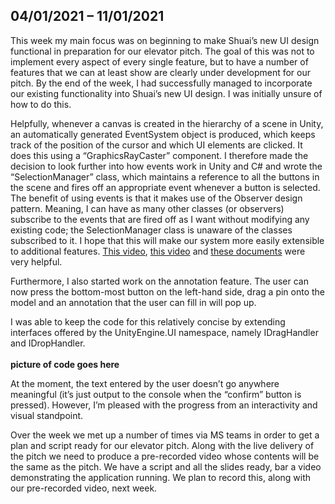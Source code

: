## 04/01/2021 – 11/01/2021

This week my main focus was on beginning to make Shuai’s new UI design functional in preparation for our elevator pitch. The goal of this was not to implement every aspect of every single feature, but to have a number of features that we can at least show are clearly under development for our pitch. By the end of the week, I had successfully managed to incorporate our existing functionality into Shuai’s new UI design. I was initially unsure of how to do this.  

Helpfully, whenever a canvas is created in the hierarchy of a scene in Unity, an automatically generated EventSystem object is produced, which keeps track of the position of the cursor and which UI elements are clicked. It does this using a “GraphicsRayCaster” component. I therefore made the decision to look further into how events work in Unity and C# and wrote the “SelectionManager” class, which maintains a reference to all the buttons in the scene and fires off an appropriate event whenever a button is selected. The benefit of using events is that it makes use of the Observer design pattern. Meaning, I can have as many other classes (or observers) subscribe to the events that are fired off as I want without modifying any existing code; the SelectionManager class is unaware of the classes subscribed to it. I hope that this will make our system more easily extensible to additional features.
[This video](https://www.youtube.com/watch?v=OuZrhykVytg&t=611s), [this video](https://www.youtube.com/watch?v=G5R4C8BLEOc) and [these documents](https://docs.microsoft.com/en-us/dotnet/standard/events/) were very helpful.  

Furthermore, I also started work on the annotation feature. The user can now press the bottom-most button on the left-hand side, drag a pin onto the model and an annotation that the user can fill in will pop up.

I was able to keep the code for this relatively concise by extending interfaces offered by the UnityEngine.UI namespace, namely IDragHandler and IDropHandler.  
<br>
**picture of code goes here**

At the moment, the text entered by the user doesn’t go anywhere meaningful (it’s just output to the console when the “confirm” button is pressed). However, I’m pleased with the progress from an interactivity and visual standpoint.

Over the week we met up a number of times via MS teams in order to get a plan and script ready for our elevator pitch. Along with the live delivery of the pitch we need to produce a pre-recorded video whose contents will be the same as the pitch. We have a script and all the slides ready, bar a video demonstrating the application running. We plan to record this, along with our pre-recorded video, next week.
